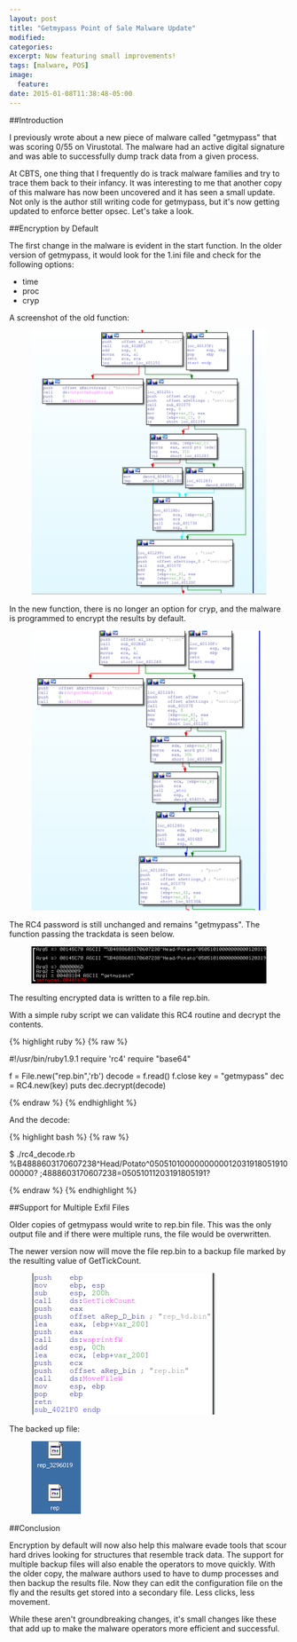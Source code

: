 ```yaml
---
layout: post
title: "Getmypass Point of Sale Malware Update"
modified:
categories: 
excerpt: Now featuring small improvements!
tags: [malware, POS]
image:
  feature:
date: 2015-01-08T11:38:48-05:00
---
```


##Introduction

I previously wrote about a new piece of malware called "getmypass" that was scoring 0/55 on Virustotal.  The malware had an active digital signature and was able to successfully dump track data from a given process.

At CBTS, one thing that I frequently do is track malware families and try to trace them back to their infancy.  It was interesting to me that another copy of this malware has now been uncovered and it has seen a small update.  Not only is the author still writing code for getmypass, but it's now getting updated to enforce better opsec.  Let's take a look.

##Encryption by Default

The first change in the malware is evident in the start function.  In the older version of getmypass, it would look for the 1.ini file and check for the following options:

* time
* proc
* cryp

A screenshot of the old function:

<figure>
<img src="/images/getmypass2_oldstart.png">
</figure>

In the new function, there is no longer an option for cryp, and the malware is programmed to encrypt the results by default.

<figure>
<img src="/images/getmypass2_newstart.png">
</figure>

The RC4 password is still unchanged and remains "getmypass".  The function passing the trackdata is seen below.

<figure>
<img src="/images/getmypass2_encryption.png">
</figure>

The resulting encrypted data is written to a file rep.bin.

With a simple ruby script we can validate this RC4 routine and decrypt the contents.

{% highlight ruby %}
{% raw %}

#!/usr/bin/ruby1.9.1
require 'rc4'
require "base64"

f = File.new("rep.bin",'rb')
decode = f.read()
f.close
key = "getmypass"
dec = RC4.new(key)
puts dec.decrypt(decode)

{% endraw %}
{% endhighlight %}


And the decode:

{% highlight bash %}
{% raw %}

$ ./rc4_decode.rb 
%B4888603170607238^Head/Potato^050510100000000001203191805191000000?
;4888603170607238=05051011203191805191?

{% endraw %}
{% endhighlight %}

##Support for Multiple Exfil Files

Older copies of getmypass would write to rep.bin file.  This was the only output file and if there were multiple runs, the file would be overwritten.

The newer version now will move the file rep.bin to a backup file marked by the resulting value of GetTickCount.

<figure>
<img src="/images/getmypass2_gettickcount.png">
</figure>

The backed up file:

<figure>
<img src="/images/getmypass2_reps.png">
</figure>

##Conclusion

Encryption by default will now also help this malware evade tools that scour hard drives looking for structures that resemble track data. The support for multiple backup files will also enable the operators to move quickly.  With the older copy, the malware authors used to have to dump processes and then backup the results file.  Now they can edit the configuration file on the fly and the results get stored into a secondary file.  Less clicks, less movement.

While these aren't groundbreaking changes, it's small changes like these that add up to make the malware operators more efficient and successful. 

